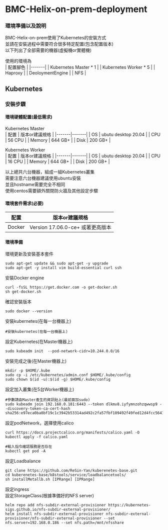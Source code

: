 # BMC-Helix-on-prem-deployment

### 環境準備以及說明  
BMC-Helix-on-prem使用了Kubernetes的安裝方式  
並請在安裝過程中需要符合很多特定配置(包含配置版本)  
以下列出了全部需要的機器(虛擬機or實體機)  

使用的環境為  
 | 配置腳色 | 
|-------| 
| Kubernetes Master * 1 | 
| Kubernetes Worker * 5 | 
| Haproxy | 
| DeoloymentEngine  | 
| NFS  | 

## Kubernetes      

### 安裝步驟  

#### 環境硬體配置(最低需求)  

Kubernetes Master  
 | 配置 | 版本or建議規格 | 
|-------|-------|
| OS | ubutu desktop 20.04 |
| CPU |  56 CPU |
| Memory  | 644 GB+ |
| Disk  | 200 GB+ |  

Kubernetes Worker  
 | 配置 | 版本or建議規格 | 
|-------|-------|
| OS | ubutu desktop 20.04 |
| CPU |  16 CPU |
| Memory  | 644 GB+ |
| Disk  | 200 GB+ |  

以上總共六台機器，組成一組Kubernetes叢集  
需要注意六台機器建議使用ubuntu安裝  
並且hostname需要完全不相同  
使用centos需要額外關閉防火牆及其他設定步驟  

#### 環境套件需求(必要)  
 | 配置 | 版本or建議規格 | 
|-------|-------|
| Docker | Version 17.06.0-ce+ 或著更高版本 |

#### 環境準備  

環境更新及安裝基本套件  
```
sudo apt-get update && sudo apt-get -y upgrade
sudo apt-get -y install vim build-essential curl ssh
```

安裝Docker engine  
```
curl -fsSL https://get.docker.com -o get-docker.sh
sh get-docker.sh
```

確認安裝版本  
```
sudo docker --version
```

安裝kubernetes(在每一台機器上)  
```
#安裝kubernetes(在每一台機器上)
```
設定Kubernetes(在Master機器上)  
```
sudo kubeadm init  --pod-network-cidr=10.244.0.0/16  
```
安裝完成之後(在Master機器上)  
```
mkdir -p $HOME/.kube
sudo cp -i /etc/kubernetes/admin.conf $HOME/.kube/config
sudo chown $(id -u):$(id -g) $HOME/.kube/config
```
設定加入叢集(在5台Worker機器上)  
```
#參數請由Master產生的資訊貼上(最前面加sudo)  
sudo kubeadm join 192.168.0.181:6443 --token dlkmv8.iyfymnzohzqwwsp9 --discovery-token-ca-cert-hash sha256:e97eca0ba0bf19c1c3942b53314ad492c2fa57fbf109492f49fed12d4fcc5641
```
設定podNetwork，選擇使用calico  
```
curl https://docs.projectcalico.org/manifests/calico.yaml -O
kubectl apply -f calico.yaml

#輸入指令確認服務是否存在 
kubectl get pod -A  
```  
設定Loadbalance  
```  
git clone https://github.com/ReSin-Yan/kuberenetes-base.git
cd kuberenetes-base/k8stools/service/loadbalancetools/  
sh installMetallb.sh [IPRange] [IPRange]
```  
設定ingress  
設定StorageClass(根據準備好的NFS server)  
```  
helm repo add nfs-subdir-external-provisioner https://kubernetes-sigs.github.io/nfs-subdir-external-provisioner/
helm install nfs-subdir-external-provisioner nfs-subdir-external-provisioner/nfs-subdir-external-provisioner --set nfs.server=192.168.0.186 --set nfs.path=/mnt/nfsshare
```  
